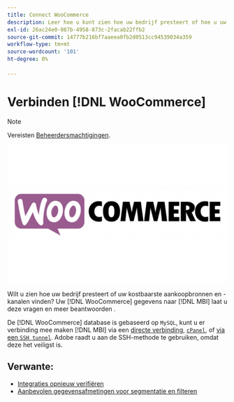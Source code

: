 ```yaml
---
title: Connect WooCommerce
description: Leer hoe u kunt zien hoe uw bedrijf presteert of hoe u uw kostbaarste aankoopbronnen en -kanalen vindt.
exl-id: 26ac24e0-087b-4958-873c-2facab22ffb2
source-git-commit: 14777b216bf7aaeea0fb2d0513cc94539034a359
workflow-type: tm+mt
source-wordcount: '101'
ht-degree: 0%

---
```


# Verbinden [!DNL WooCommerce]

>[!NOTE]
>
>Vereisten [Beheerdersmachtigingen](../../../administrator/user-management/user-management.md).

![](../../../assets/WooCommerce-Logo.jpg)

Wilt u zien hoe uw bedrijf presteert of uw kostbaarste aankoopbronnen en -kanalen vinden? Uw [!DNL WooCommerce] gegevens naar [!DNL MBI] laat u deze vragen en meer beantwoorden .

De [!DNL WooCommerce] database is gebaseerd op `MySQL`, kunt u er verbinding mee maken [!DNL MBI] via een [directe verbinding](../integrations/mysql-via-a-direct-connection.md), [`cPanel`](../integrations/mysql-via-cpanel.md), of [via een `SSH tunnel`](../integrations/mysql-via-ssh-tunnel.md). Adobe raadt u aan de SSH-methode te gebruiken, omdat deze het veiligst is.

## Verwante:

* [Integraties opnieuw verifiëren](https://experienceleague.adobe.com/docs/commerce-knowledge-base/kb/how-to/mbi-reauthenticating-integrations.html?lang=en)
* [Aanbevolen gegevensafmetingen voor segmentatie en filteren](../../../best-practices/segment-filter.md)
